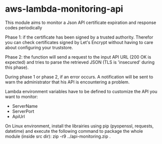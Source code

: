 # aws-lambda-monitoring-api
This module aims to monitor a Json API certificate expiration and response codes periodically

Phase 1: if the certificate has been signed by a trusted authority. Therefor you can check certificates signed by Let's Encrypt without having to care about configuring your truststore.
 
Phase 2: the function will send a request to the input API URL (200 OK is expected) and tries to parse the retrieved JSON (TLS is 'insecured' during this phase).

During phase 1 or phase 2, if an error occurs. A notification will be sent to warn the administrator that his API is encountering a problem.

Lambda environment variables have to be defined to customize the API you want to monitor: 
- ServerName
- ServerPort
- ApiUrl

On Linux environment, install the librairies using pip (pyopenssl, requests, datetime) and execute the following command to package the whole module (inside src dir):
zip -r9 ../api-monitoring.zip .
